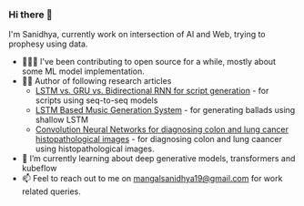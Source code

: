 ### Hi there 👋

I'm Sanidhya, currently work on intersection of AI and Web, trying to prophesy using data.

- 👨🏻‍💻 I've been contributing to open source for a while, mostly about some ML model implementation. 
- ✍🏻 Author of following research articles
  - [LSTM vs. GRU vs. Bidirectional RNN for script generation](https://arxiv.org/abs/1908.04332) - for scripts using seq-to-seq models  
  - [LSTM Based Music Generation System](https://arxiv.org/abs/1908.01080) - for generating ballads using shallow LSTM
  - [Convolution Neural Networks for diagnosing colon and lung cancer histopathological images](https://arxiv.org/abs/2009.03878) - for diagnosing colon and lung caancer using histopathological images.
- 🌱 I’m currently learning about deep generative models, transformers and kubeflow
- 📫 Feel to reach out to me on <mangalsanidhya19@gmail.com> for work related queries.
<!--
**sanidhyamangal/sanidhyamangal** is a ✨ _special_ ✨ repository because its `README.md` (this file) appears on your GitHub profile.

Here are some ideas to get you started:

- 🔭 I’m currently working on ...
- 🌱 I’m currently learning ...
- 👯 I’m looking to collaborate on ...
- 🤔 I’m looking for help with ...
- 💬 Ask me about ...
- 📫 How to reach me: ...
- 😄 Pronouns: ...
- ⚡ Fun fact: ...
-->
